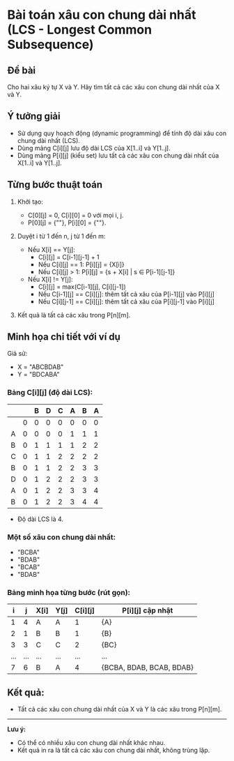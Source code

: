 # Bài toán xâu con chung dài nhất (LCS - Longest Common Subsequence)

## Đề bài
Cho hai xâu ký tự X và Y. Hãy tìm tất cả các xâu con chung dài nhất của X và Y.

## Ý tưởng giải
- Sử dụng quy hoạch động (dynamic programming) để tính độ dài xâu con chung dài nhất (LCS).
- Dùng mảng C[i][j] lưu độ dài LCS của X[1..i] và Y[1..j].
- Dùng mảng P[i][j] (kiểu set<string>) lưu tất cả các xâu con chung dài nhất của X[1..i] và Y[1..j].

## Từng bước thuật toán

1. Khởi tạo:
   - C[0][j] = 0, C[i][0] = 0 với mọi i, j.
   - P[0][j] = {""}, P[i][0] = {""}.

2. Duyệt i từ 1 đến n, j từ 1 đến m:
   - Nếu X[i] == Y[j]:
     - C[i][j] = C[i-1][j-1] + 1
     - Nếu C[i][j] == 1: P[i][j] = {X[i]}
     - Nếu C[i][j] > 1: P[i][j] = {s + X[i] | s ∈ P[i-1][j-1]}
   - Nếu X[i] != Y[j]:
     - C[i][j] = max(C[i-1][j], C[i][j-1])
     - Nếu C[i-1][j] == C[i][j]: thêm tất cả xâu của P[i-1][j] vào P[i][j]
     - Nếu C[i][j-1] == C[i][j]: thêm tất cả xâu của P[i][j-1] vào P[i][j]

3. Kết quả là tất cả các xâu trong P[n][m].

## Minh họa chi tiết với ví dụ

Giả sử:
- X = "ABCBDAB"
- Y = "BDCABA"

### Bảng C[i][j] (độ dài LCS):

|   |   | B | D | C | A | B | A |
|---|---|---|---|---|---|---|---|
|   | 0 | 0 | 0 | 0 | 0 | 0 | 0 |
| A | 0 | 0 | 0 | 0 | 1 | 1 | 1 |
| B | 0 | 1 | 1 | 1 | 1 | 2 | 2 |
| C | 0 | 1 | 1 | 2 | 2 | 2 | 2 |
| B | 0 | 1 | 1 | 2 | 2 | 3 | 3 |
| D | 0 | 1 | 2 | 2 | 2 | 3 | 3 |
| A | 0 | 1 | 2 | 2 | 3 | 3 | 4 |
| B | 0 | 1 | 2 | 2 | 3 | 4 | 4 |

- Độ dài LCS là 4.

### Một số xâu con chung dài nhất:
- "BCBA"
- "BDAB"
- "BCAB"
- "BDAB"

### Bảng minh họa từng bước (rút gọn):

| i | j | X[i] | Y[j] | C[i][j] | P[i][j] cập nhật |
|---|---|------|------|---------|------------------|
| 1 | 4 |  A   |  A   |   1     | {A}              |
| 2 | 1 |  B   |  B   |   1     | {B}              |
| 3 | 3 |  C   |  C   |   2     | {BC}             |
| ... | ... | ... | ... | ... | ...              |
| 7 | 6 |  B   |  A   |   4     | {BCBA, BDAB, BCAB, BDAB} |

## Kết quả:
- Tất cả các xâu con chung dài nhất của X và Y là các xâu trong P[n][m].

---

**Lưu ý:**  
- Có thể có nhiều xâu con chung dài nhất khác nhau.
- Kết quả in ra là tất cả các xâu con chung dài nhất, không trùng lặp.
